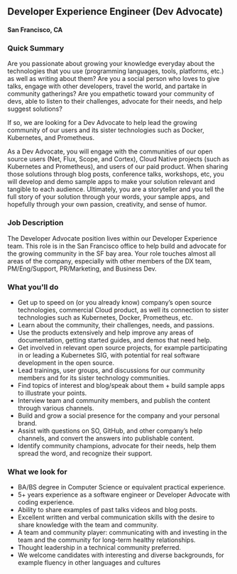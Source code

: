## Developer Experience Engineer (Dev Advocate)
#### San Francisco, CA

### Quick Summary
Are you passionate about growing your knowledge everyday about the technologies that you use (programming languages, tools, platforms, etc.) as well as writing about them? Are you a social person who loves to give talks, engage with other developers, travel the world, and partake in community gatherings? Are you empathetic toward your community of devs, able to listen to their challenges, advocate for their needs, and help suggest solutions?

If so, we are looking for a Dev Advocate to help lead the growing community of our users and its sister technologies such as Docker, Kubernetes, and Prometheus.

As a Dev Advocate, you will engage with the communities of our open source users (Net, Flux, Scope, and Cortex), Cloud Native projects (such as Kubernetes and Prometheus), and users of our paid product. When sharing those solutions through blog posts, conference talks, workshops, etc, you will develop and demo sample apps to make your solution relevant and tangible to each audience. Ultimately, you are a storyteller and you tell the full story of your solution through your words, your sample apps, and hopefully through your own passion, creativity, and sense of humor.

### Job Description
The Developer Advocate position lives within our Developer Experience team. This role is in the San Francisco office to help build and advocate for the growing community in the SF bay area. Your role touches almost all areas of the company, especially with other members of the DX team, PM/Eng/Support, PR/Marketing, and Business Dev.

### What you'll do
+ Get up to speed on (or you already know) company’s open source technologies, commercial Cloud product, as well its connection to sister technologies such as Kubernetes, Docker, Prometheus, etc.
+ Learn about the community, their challenges, needs, and passions.
+ Use the products extensively and help improve any areas of documentation, getting started guides, and demos that need help.
+ Get involved in relevant open source projects, for example participating in or leading a Kubernetes SIG, with potential for real software development in the open source.
+ Lead trainings, user groups, and discussions for our community members and for its sister technology communities.
+ Find topics of interest and blog/speak about them + build sample apps to illustrate your points.
+ Interview team and community members, and publish the content through various channels.
+ Build and grow a social presence for the company and your personal brand.
+ Assist with questions on SO, GitHub, and other company’s help channels, and convert the answers into publishable
content.
+ Identify community champions, advocate for their needs, help them spread the word, and recognize their support.

### What we look for
+ BA/BS degree in Computer Science or equivalent practical experience.
+ 5+ years experience as a software engineer or Developer Advocate with coding experience.
+ Ability to share examples of past talks videos and blog posts.
+ Excellent written and verbal communication skills with the desire to share knowledge with the team and community.
+ A team and community player: communicating with and investing in the team and the community for long-term healthy relationships.
+ Thought leadership in a technical community preferred.
+ We welcome candidates with interesting and diverse backgrounds, for example fluency in other languages and cultures


